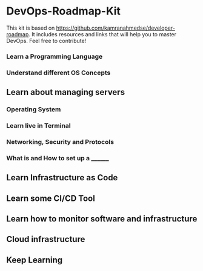 # DevOps-Roadmap-Kit
This kit is based on https://github.com/kamranahmedse/developer-roadmap. It includes resources and links that will help you to master DevOps. Feel free to contribute!
### Learn a Programming Language
### Understand different OS Concepts
## Learn about managing servers
### Operating System
### Learn live in Terminal
### Networking, Security and Protocols
### What is and How to set up a ______
## Learn Infrastructure as Code
## Learn some CI/CD Tool
## Learn how to monitor software and infrastructure
## Cloud infrastructure
## Keep Learning
